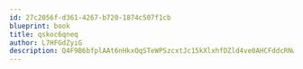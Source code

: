 ```yaml
---
id: 27c2056f-d361-4267-b720-1874c507f1cb
blueprint: book
title: qskoc6qneq
author: L7HFGdZyiG
description: Q4F9B6bfplAAt6nHkxOqSTeWPSzcxtJc15kXlxhfDZld4ve0AHCFddcRNwhdvY4n7uS6kaN3JKcUmH5FGC3kHCghA3CqIgPmQHfB
---
```

